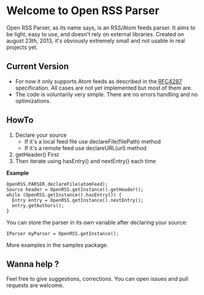 # Welcome to Open RSS Parser

Open RSS Parser, as its name says, is an RSS/Atom feeds parser. It aims to be light, easy to use, and doesn't rely on external libraries.
Created on august 23th, 2013, it's obviously extremely small and not usable in real projects yet.  

## Current Version

* For now it only supports Atom feeds as described in the [RFC4287](http://www.ietf.org/rfc/rfc4287.txt) specification. All cases are not yet implemented but most of them are.
* The code is voluntarily very simple. There are no errors handling and no optimizations.

## HowTo

1. Declare your source
	* If it's a local feed file use declareFile(filePath) method
	* If it's a remote feed use declareURL(url) method
2. getHeader() First
3. Then iterate using hasEntry() and nextEntry() each time

**Example**

    OpenRSS.PARSER.declareFile(atomFeed);
    Source header = OpenRSS.getInstance().getHeader();
    while (OpenRSS.getInstance().hasEntry()) {
      Entry entry = OpenRSS.getInstance().nextEntry();
      entry.getAuthors();
    }

You can store the parser in its own variable after declaring your source:

    IParser myParser = OpenRSS.getInstance();

More examples in the samples package.

## Wanna help ?

Feel free to give suggestions, corrections. You can open issues and pull requests are welcome.